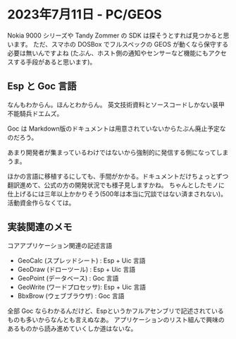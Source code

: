 # 2023年7月11日 - PC/GEOS

Nokia 9000 シリーズや Tandy Zommer の SDK は探そうとすれば見つかると思います。
ただ、スマホの DOSBox でフルスペックの GEOS が動くなら保守する必要は無いんですよね (たぶん、ホスト側の通知やセンサーなど機能にもアクセスする手段があると思います)。

## Esp と Goc 言語

なんもわからん。ほんとわからん。
英文技術資料とソースコードしかない装甲不能騎兵ドエムズ。

Goc は Markdown版のドキュメントは用意されていないからたぶん廃止予定なのだろう。

あまり開発者が集まっているわけではないから強制的に発信する側になってしまうま。

ほかの言語に移植するにしても、手間がかかる。ドキュメントだけちょっとずつ翻訳進めて、公式の方の開発状況でも様子見しますかね。
ちゃんとしたモノに仕上げるには三年以上かかりそう(500年は本当に冗談ではない済まされない)。活動資金作らなくては。

## 実装関連のメモ

コアアプリケーション関連の記述言語

* GeoCalc (スプレッドシート) : Esp + Uic 言語
* GeoDraw (ドローツール) : Esp + Uic 言語
* GeoPoint (データベース) : Goc 言語
* GeoWrite (ワードプロセッサ): Esp + Uic 言語
* BbxBrow (ウェブブラウザ) : Goc 言語

全部 Goc ならわかるんだけど、Espというかフルアセンブリで記述されているものも多いからなんとも言えぬなあ。
アプリケーションのリスト組んで興味のあるものから読み進めていくしか道はないな。
